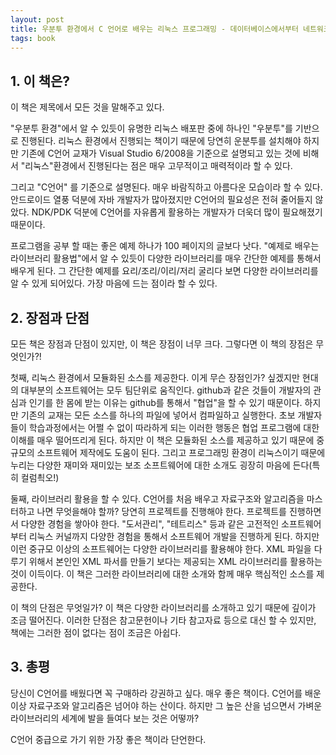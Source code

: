 ```yaml
---
layout: post
title: 우분투 환경에서 C 언어로 배우는 리눅스 프로그래밍 - 데이터베이스에서부터 네트워크, 그래픽, 디바이스까지 풍부한 예제로 배우는 라이브러리 활용법
tags: book
---
```


## 1. 이 책은?
이 책은 제목에서 모든 것을 말해주고 있다.

"우분투 환경"에서 알 수 있듯이 유명한 리눅스 배포판 중에 하나인 "우분투"를 기반으로 진행된다. 리눅스 환경에서 진행되는 책이기 때문에 당연히 운분투를 설치해야 하지만 기존에 C언어 교재가 Visual Studio 6/2008을 기준으로 설명되고 있는 것에 비해서 "리눅스"환경에서 진행된다는 점은 매우 고무적이고 매력적이라 할 수 있다.

그리고 "C언어" 를 기준으로 설명된다. 매우 바람직하고 아름다운 모습이라 할 수 있다. 안드로이드 열풍 덕분에 자바 개발자가 많아졌지만 C언어의 필요성은 전혀 줄어들지 않았다. NDK/PDK 덕분에 C언어를 자유롭게 활용하는 개발자가 더욱더 많이 필요해졌기 때문이다.

프로그램을 공부 할 때는 좋은 예제 하나가 100 페이지의 글보다 낫다. "예제로 배우는 라이브러리 활용법"에서 알 수 있듯이 다양한 라이브러리를 매우 간단한 예제를 통해서 배우게 된다. 그 간단한 예제를 요리/조리/이리/저리 굴리다 보면 다양한 라이브러리를 알 수 있게 되어있다. 가장 마음에 드는 점이라 할 수 있다.

## 2. 장점과 단점
모든 책은 장점과 단점이 있지만, 이 책은 장점이 너무 크다. 그렇다면 이 책의 장점은 무엇인가?!

첫째, 리눅스 환경에서 모듈화된 소스를 제공한다. 이게 무슨 장점인가? 싶겠지만 현대의 대부분의 소프트웨어는 모두 팀단위로 움직인다. github과 같은 것들이 개발자의 관심과 인기를 한 몸에 받는 이유는 github를 통해서 "협업"을 할 수 있기 때문이다. 하지만 기존의 교재는 모든 소스를 하나의 파일에 넣어서 컴파일하고 실행한다. 초보 개발자들이 학습과정에서는 어쩔 수 없이 따라하게 되는 이러한 행동은 협업 프로그램에 대한 이해를 매우 떨어뜨리게 된다. 하지만 이 책은 모듈화된 소스를 제공하고 있기 때문에 중규모의 소프트웨어 제작에도 도움이 된다. 그리고 프로그래밍 환경이 리눅스이기 때문에 누리는 다양한 재미와 재미있는 보조 소프트웨어에 대한 소개도 굉장히 마음에 든다(특히 컬럼쵝오!)

둘째, 라이브러리 활용을 할 수 있다. C언어를 처음 배우고 자료구조와 알고리즘을 마스터하고 나면 무엇을해야 할까? 당연히 프로젝트를 진행해야 한다. 프로젝트를 진행하면서 다양한 경험을 쌓아야 한다. "도서관리", "테트리스" 등과 같은 고전적인 소프트웨어부터 리눅스 커널까지 다양한 경험을 통해서 소프트웨어 개발을 진행하게 된다. 하지만 이런 중규모 이상의 소프트웨어는 다양한 라이브러리를 활용해야 한다. XML 파일을 다루기 위해서 본인인 XML 파서를 만들기 보다는 제공되는 XML 라이브러리를 활용하는 것이 이득이다. 이 책은 그러한 라이브러리에 대한 소개와 함께 매우 핵심적인 소스를 제공한다. 

이 책의 단점은 무엇일가? 이 책은 다양한 라이브러리를 소개하고 있기 때문에 깊이가 조금 떨어진다. 이러한 단점은 참고문헌이나 기타 참고자료 등으로 대신 할 수 있지만, 책에는 그러한 점이 없다는 점이 조금은 아쉽다.

## 3. 총평
당신이 C언어를 배웠다면 꼭 구매하라 강권하고 싶다. 매우 좋은 책이다. C언어를 배운 이상 자료구조와 알고리즘은 넘어야 하는 산이다. 하지만 그 높은 산을 넘으면서 가벼운 라이브러리의 세계에 발을 들여다 보는 것은 어떻까?

C언어 중급으로 가기 위한 가장 좋은 책이라 단언한다.